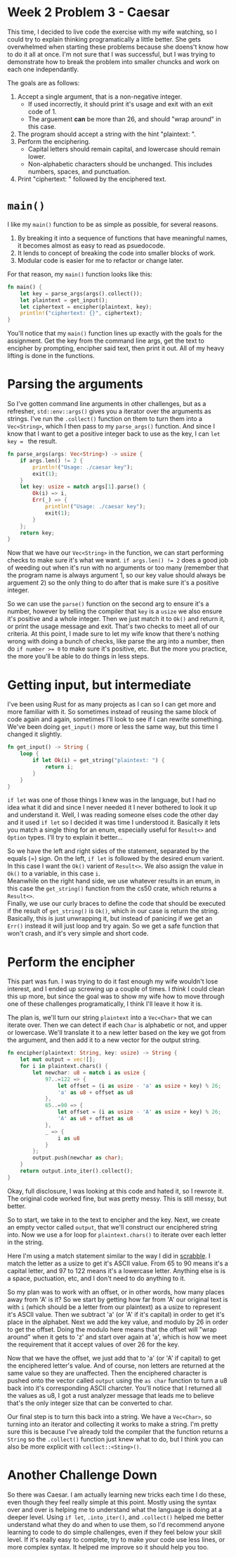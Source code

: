 Week 2 Problem 3 - Caesar
===

This time, I decided to live code the exercise with my wife watching, so I could try to explain thinking programatically a little better. She gets overwhelmed when starting these problems because she doens't know how to do it all at once. I'm not sure that I was successful, but I was trying to demonstrate how to break the problem into smaller chuncks and work on each one independantly. 

The goals are as follows:
1. Accept a single argument, that is a non-negative integer. 
    * If used incorrectly, it should print it's usage and exit with an exit code of 1.
    * The arguement **can** be more than 26, and should "wrap around" in this case. 
2. The program should accept a string with the hint "plaintext: ".
3. Perform the enciphering. 
    * Capital letters should remain capital, and lowercase should remain lower. 
    * Non-alphabetic characters should be unchanged. This includes numbers, spaces, and punctuation.
4. Print "ciphertext: " followed by the enciphered text.

# `main()`
I like my `main()` function to be as simple as possible, for several reasons. 
1. By breaking it into a sequence of functions that have meaningful names, it becomes almost as easy to read as psuedocode.
2. It lends to concept of breaking the code into smaller blocks of work.
3. Modular code is easier for me to refactor or change later.

For that reason, my `main()` function looks like this:
```rust 
fn main() {
    let key = parse_args(args().collect());
    let plaintext = get_input();
    let ciphertext = encipher(plaintext, key);
    println!("ciphertext: {}", ciphertext);
}
```

You'll notice that my `main()` function lines up exactly with the goals for the assignment. Get the key from the command line args, get the text to encipher by prompting, encipher said text, then print it out. All of my heavy lifting is done in the functions.

# Parsing the arguments
So I've gotten command line arguments in other challenges, but as a refresher, `std::env::args()` gives you a iterator over the arguments as strings. I've run the `.collect()` function on them to turn them into a `Vec<String>`, which I then pass to my `parse_args()` function. And since I know that I want to get a positive integer back to use as the key, I can `let key = ` the result. 

```rust 
fn parse_args(args: Vec<String>) -> usize {
    if args.len() != 2 {
        println!("Usage: ./caesar key");
        exit(1);
    }
    let key: usize = match args[1].parse() {
        Ok(i) => i,
        Err(_) => {
            println!("Usage: ./caesar key");
            exit(1);
        }
    };
    return key;
}
```

Now that we have our `Vec<String>` in the function, we can start performing checks to make sure it's what we want. `if args.len() != 2` does a good job of weeding out when it's run with no arguments or too many (remember that the program name is always argument 1, so our key value should always be arguement 2) so the only thing to do after that is make sure it's a positive integer. 

So we can use the `parse()` function on the second arg to ensure it's a number, however by telling the compiler that `key` is a `usize` we also ensure it's positive and a whole integer. Then we just match it to `Ok()` and return it, or print the usage message and exit. That's two checks to meet all of our criteria. At this point, I made sure to let my wife know that there's nothing wrong with doing a bunch of checks, like parse the arg into a number, then do `if number >= 0` to make sure it's positive, etc. But the more you practice, the more you'll be able to do things in less steps.


# Getting input, but intermediate
I've been using Rust for as many projects as I can so I can get more and more familiar with it. So sometimes instead of reusing the same block of code again and again, sometimes I'll look to see if I can rewrite something. We've been doing `get_input()` more or less the same way, but this time I changed it slightly.

```rust
fn get_input() -> String {
    loop {
        if let Ok(i) = get_string("plaintext: ") {
            return i;
        }
    }
}
```

`if let` was one of those things I knew was in the language, but I had no idea what it did and since I never needed it I never bothered to look it up and understand it. Well, I was reading someone elses code the other day and it used `if let` so I decided it was time I understood it. Basically it lets you match a single thing for an enum, especially useful for `Result<>` and `Option` types. I'll try to explain it better...

So we have the left and right sides of the statement, separated by the equals (=) sign. On the left, `if let` is followed by the desired enum varient. In this case I want the `Ok()` varient of `Result<>`. We also assign the value in `Ok()` to a variable, in this case `i`. </br>
Meanwhile on the right hand side, we use whatever results in an enum, in this case the `get_string()` function from the cs50 crate, which returns a `Result<>`.</br>
Finally, we use our curly braces to define the code that should be executed if the result of `get_string()` is `Ok()`, which in our case is return the string. </br> 
Basically, this is just unwrapping it, but instead of panicing if we get an `Err()` instead it will just loop and try again. So we get a safe function that won't crash, and it's very simple and short code. 

# Perform the encipher
This part was fun. I was trying to do it fast enough my wife wouldn't lose interest, and I ended up screwing up a couple of times. I *think* I could clean this up more, but since the goal was to show my wife how to move through one of these challenges programatically, I think I'll leave it how it is.

The plan is, we'll turn our string `plaintext` into a `Vec<Char>` that we can iterate over. Then we can detect if each `Char` is alphabetic or not, and upper or lowercase. We'll translate it to a new letter based on the key we got from the argument, and then add it to a new vector for the output string. 

```rust
fn encipher(plaintext: String, key: usize) -> String {
    let mut output = vec![];
    for i in plaintext.chars() {
        let newchar: u8 = match i as usize {
            97..=122 => {
                let offset = (i as usize - 'a' as usize + key) % 26;
                'a' as u8 + offset as u8
            },
            65..=90 => {
                let offset = (i as usize - 'A' as usize + key) % 26;
                'A' as u8 + offset as u8
            },
            _ => {
                i as u8
            }
        };
        output.push(newchar as char);
    }
    return output.into_iter().collect();
}
```

Okay, full disclosure, I was looking at this code and hated it, so I rewrote it. The original code worked fine, but was pretty messy. This is still messy, but better.

So to start, we take in to the text to encipher and the key. Next, we create an empty vector called `output`, that we'll construct our enciphered string into. Now we use a for loop for `plaintext.chars()` to iterate over each letter in the string. 

Here I'm using a match statement similar to the way I did in [scrabble](https://github.com/Eragon615/cs50-2023-rust/blob/main/week2/scrabble/README.md). I match the letter as a usize to get it's ASCII value. From 65 to 90 means it's a capital letter, and 97 to 122 means it's a lowercase letter. Anything else is is a space, puctuation, etc, and I don't need to do anything to it. 

So my plan was to work with an offset, or in other words, how many places away from 'A' is it? So we start by getting how far from 'A' our original text is with `i` (which should be a letter from our plaintext) as a usize to represent it's ASCII value. Then we subtract 'a' (or 'A' if it's capital) in order to get it's place in the alphabet. Next we add the key value, and modulo by 26 in order to get the offset. Doing the modulo here means that the offset will "wrap around" when it gets to 'z' and start over again at 'a', which is how we meet the requirement that it accept values of over 26 for the key. 

Now that we have the offset, we just add that to 'a' (or 'A' if capital) to get the enciphered letter's value. And of course, non letters are returned at the same value so they are unaffected. Then the enciphered character is pushed onto the vector called `output` using the `as char` function to turn a u8 back into it's corresponding ASCII charcter. You'll notice that I returned all the values as u8, I got a rust analyzer message that leads me to believe that's the only integer size that can be converted to char.

Our final step is to turn this back into a string. We have a `Vec<Char>`, so turning into an iterator and collecting it works to make a string. I'm pretty sure this is because I've already told the compiler that the function returns a `String` so the `.collect()` function just knew what to do, but I think you can also be more explicit with `collect::<Sting>()`.

# Another Challenge Down
So there was Caesar. I am actually learning new tricks each time I do these, even though they feel really simple at this point. Mostly using the syntax over and over is helping me to understand what the language is doing at a deeper level. Using `if let`, `.into_iter()`, and `.collect()` helped me better understand what they do and when to use them, so I'd recommend anyone learning to code to do simple challenges, even if they feel below your skill level. If it's really easy to complete, try to make your code use less lines, or more complex syntax. It helped me improve so it should help you too.
